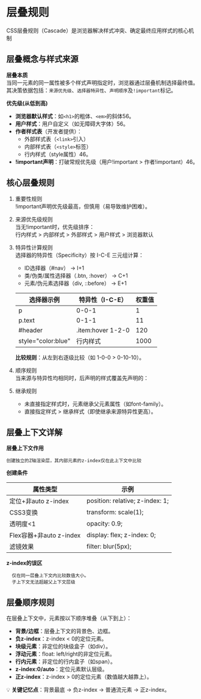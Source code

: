 # 层叠规则

CSS层叠规则（Cascade）是浏览器解决样式冲突、确定最终应用样式的核心机制

## 层叠概念与样式来源

**层叠本质**  
当同一元素的同一属性被多个样式声明指定时，浏览器通过层叠机制选择最终值。其决策依据包括：`来源优先级`、`选择器特异性`、`声明顺序`及`!important`标记。

**优先级(从低到高)**

* **浏览器默认样式**：如`<h1>`的粗体、`<em>`的斜体56。
* **用户样式**：用户自定义（如无障碍大字体）56。
* **作者样式表**（开发者提供）：
    * 外部样式表（`<link>`引入）
    * 内部样式表（`<style>`标签）
    * 行内样式（style属性）46。
* **!important声明**：打破常规优先级（用户!important > 作者!important）46。

## 核心层叠规则
1. 重要性规则  
    !important声明优先级最高，但慎用（易导致维护困难）。
2. 来源优先级规则  
    当无!important时，优先级排序：  
    行内样式 > 内部样式 > 外部样式 > 用户样式 > 浏览器默认
3. 特异性计算规则  
    选择器的特异性（Specificity）按 I-C-E 三元组计算：
    * ID选择器（#nav） → I+1
    * 类/伪类/属性选择器（.btn, :hover） → C+1
    * 元素/伪元素选择器（div, ::before） → E+1

    选择器示例|	特异性（I-C-E）	|权重值
    ----|----|----
    p|	0-0-1	|1
    p.text|	0-1-1	|11
    #header| .item:hover	1-2-0	|120
    style="color:blue"|	行内样式	|1000

    **比较规则**：从左到右逐级比较（如 1-0-0 > 0-10-10）。
4. 顺序规则  
    当来源与特异性均相同时，后声明的样式覆盖先声明的：
5. 继承规则  
    * 未直接指定样式时，元素继承父元素属性（如font-family）。
    * 直接指定样式 > 继承样式（即使继承来源特异性更高）。

## 层叠上下文详解

**层叠上下文作用**

    创建独立的Z轴渲染层，其内部元素的z-index仅在此上下文中比较

**创建条件**

属性类型|	示例
----|----
定位+非auto z-index|	position: relative; z-index: 1;
CSS3变换	|transform: scale(1);
透明度<1	|opacity: 0.9;
Flex容器+非auto z-index|	display: flex; z-index: 0;
滤镜效果	|filter: blur(5px);

**z-index的误区**

      仅在同一层叠上下文内比较数值大小。
      子上下文无法超越父上下文层级

## 层叠顺序规则
在层叠上下文中，元素按以下顺序堆叠（从下到上）：
* **背景/边框**：层叠上下文的背景色、边框。
* **负z-index**：z-index < 0的定位元素。
* **块级元素**：非定位的块级盒子（如div）。
* **浮动元素**：float: left/right的非定位元素。
* **行内元素**：非定位的行内盒子（如span）。
* **z-index:0/auto**：定位元素默认层级。
* **正z-index**：z-index > 0的定位元素（数值越大越靠上）。

💡 **关键记忆点**：背景最底 → 负z-index → 普通流元素 → 正z-index。